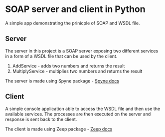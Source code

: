 # SOAP server and client in Python

A simple app demonstrating the prinicple of SOAP and WSDL file. 

## Server

The server in this project is a SOAP server exposing two different services in a form of a WSDL file that can be used by the client.

1. AddService - adds two numbers and returns the result
2. MultiplyService - multiplies two numbers and returns the result

The server is made using Spyne package - [Spyne docs](http://spyne.io/#inprot=HttpRpc&outprot=JsonDocument&s=rpc&tpt=WsgiApplication&validator=true)

## Client 

A simple console application able to access the WSDL file and then use the available services.
The processes are then executed on the server and response is sent back to the client. 

The client is made using Zeep package - [Zeep docs](https://docs.python-zeep.org/en/master/)
